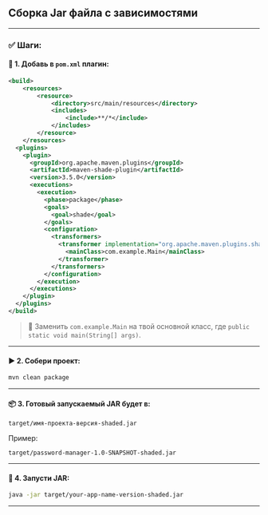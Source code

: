## Сборка Jar файла с зависимостями
---

### ✅ Шаги:

#### 📄 1. Добавь в `pom.xml` плагин:

```xml
<build>
    <resources>
        <resource>
            <directory>src/main/resources</directory>
            <includes>
                <include>**/*</include>
            </includes>
        </resource>
    </resources>
  <plugins>
    <plugin>
      <groupId>org.apache.maven.plugins</groupId>
      <artifactId>maven-shade-plugin</artifactId>
      <version>3.5.0</version>
      <executions>
        <execution>
          <phase>package</phase>
          <goals>
            <goal>shade</goal>
          </goals>
          <configuration>
            <transformers>
              <transformer implementation="org.apache.maven.plugins.shade.resource.ManifestResourceTransformer">
                <mainClass>com.example.Main</mainClass> 
              </transformer>
            </transformers>
          </configuration>
        </execution>
      </executions>
    </plugin>
  </plugins>
</build>
```

> 🔁 Заменить `com.example.Main` на твой основной класс, где `public static void main(String[] args)`.

---

#### ▶️ 2. Собери проект:
```bash
mvn clean package
```

---

#### 📦 3. Готовый запускаемый JAR будет в:
```
target/имя-проекта-версия-shaded.jar
```

Пример:
```
target/password-manager-1.0-SNAPSHOT-shaded.jar
```

---

#### 🚀 4. Запусти JAR:
```bash
java -jar target/your-app-name-version-shaded.jar
```

---

